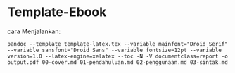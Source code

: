 Template-Ebook
==============

cara Menjalankan:

```
pandoc --template template-latex.tex --variable mainfont="Droid Serif" --variable sansfont="Droid Sans" --variable fontsize=12pt --variable version=1.0 --latex-engine=xelatex --toc -N -V documentclass=report -o output.pdf 00-cover.md 01-pendahuluan.md 02-penggunaan.md 03-sintak.md
```
